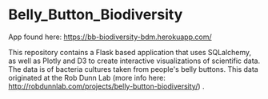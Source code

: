 # Belly_Button_Biodiversity

App found here:
https://bb-biodiversity-bdm.herokuapp.com/


This repository contains a Flask based application that uses SQLalchemy, as well as Plotly and D3 to create interactive visualizations of scientific data. 
The data is of bacteria cultures taken from people's belly buttons. This data originated at the Rob Dunn Lab (more info here: http://robdunnlab.com/projects/belly-button-biodiversity/) . 
